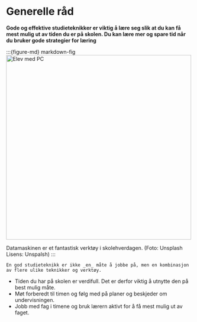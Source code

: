 
# Generelle råd
 **Gode og effektive studieteknikker er viktig å lære seg slik at du kan få mest mulig ut av tiden du er på skolen. Du kan lære mer og spare tid når du bruker gode strategier for læring**

:::{figure-md} markdown-fig
<img src="./media/studieteknikk.jpeg" alt="Elev med PC" width="500px">

Datamaskinen er et fantastisk verktøy i skolehverdagen. (Foto: Unsplash Lisens: Unspalsh)
:::


```{note} Husk
En god studieteknikk er ikke _en_ måte å jobbe på, men en kombinasjon av flere ulike teknikker og verktøy.
```

* Tiden du har på skolen er verdifull. Det er derfor viktig å utnytte den på best mulig måte.
* Møt forberedt til timen og følg med på planer og beskjeder om undervisningen.
* Jobb med fag i timene og bruk lærern aktivt for å få mest mulig ut av faget.

